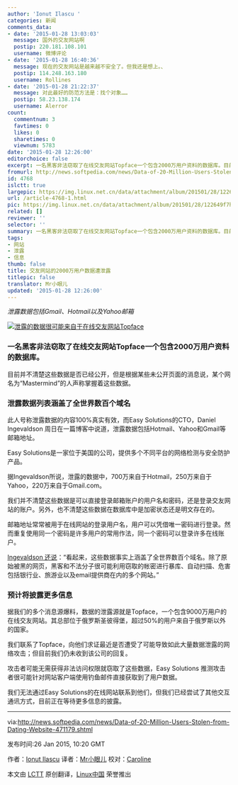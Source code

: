 ```yaml
---
author: 'Ionut Ilascu '
categories: 新闻
comments_data:
- date: '2015-01-28 13:03:03'
  message: 国外的交友网站啊
  postip: 220.181.108.101
  username: 微博评论
- date: '2015-01-28 16:40:36'
  message: 现在的交友网站是越来越不安全了。但我还是想上。、
  postip: 114.248.163.180
  username: Rollines
- date: '2015-01-28 21:22:37'
  message: 对此最好的防范方法是：找个对象……
  postip: 58.23.138.174
  username: Alerror
count:
  commentnum: 3
  favtimes: 0
  likes: 0
  sharetimes: 0
  viewnum: 5783
date: '2015-01-28 12:26:00'
editorchoice: false
excerpt: 一名黑客非法窃取了在线交友网站Topface一个包含2000万用户资料的数据库。目前并不清楚这些数据是否已经公开，但是根据某些未公开页面的消息说，某个网名为“Mastermind”的人声称掌握着这些数据。泄露数据列表涵盖了全世界数百个域名
fromurl: http://news.softpedia.com/news/Data-of-20-Million-Users-Stolen-from-Dating-Website-471179.shtml
id: 4768
islctt: true
largepic: https://img.linux.net.cn/data/attachment/album/201501/28/122649f7hr0deh4nlrkpwp.jpg
url: /article-4768-1.html
pic: https://img.linux.net.cn/data/attachment/album/201501/28/122649f7hr0deh4nlrkpwp.jpg.thumb.jpg
related: []
reviewer: ''
selector: ''
summary: 一名黑客非法窃取了在线交友网站Topface一个包含2000万用户资料的数据库。目前并不清楚这些数据是否已经公开，但是根据某些未公开页面的消息说，某个网名为“Mastermind”的人声称掌握着这些数据。泄露数据列表涵盖了全世界数百个域名
tags:
- 网站
- 泄露
- 信息
thumb: false
title: 交友网站的2000万用户数据遭泄露
titlepic: false
translator: Mr小眼儿
updated: '2015-01-28 12:26:00'
---
```


*泄露数据包括Gmail、Hotmail以及Yahoo邮箱*


[![泄露的数据很可能来自于在线交友网站Topface](https://camo.githubusercontent.com/1408b552c16bec14fabb3420af3533a10a402ef3/687474703a2f2f69312d6e6577732e736f667470656469612d7374617469632e636f6d2f696d616765732f6e657773322f446174612d6f662d32302d4d696c6c696f6e2d55736572732d53746f6c656e2d66726f6d2d446174696e672d576562736974652d3437313137392d322e6a7067)](https://camo.githubusercontent.com/1408b552c16bec14fabb3420af3533a10a402ef3/687474703a2f2f69312d6e6577732e736f667470656469612d7374617469632e636f6d2f696d616765732f6e657773322f446174612d6f662d32302d4d696c6c696f6e2d55736572732d53746f6c656e2d66726f6d2d446174696e672d576562736974652d3437313137392d322e6a7067)


### 一名黑客非法窃取了在线交友网站Topface一个包含2000万用户资料的数据库。


目前并不清楚这些数据是否已经公开，但是根据某些未公开页面的消息说，某个网名为“Mastermind”的人声称掌握着这些数据。


### 泄露数据列表涵盖了全世界数百个域名


此人号称泄露数据的内容100%真实有效，而Easy Solutions的CTO，Daniel Ingevaldson 周日在一篇博客中说道，泄露数据包括Hotmail、Yahoo和Gmail等邮箱地址。


Easy Solutions是一家位于美国的公司，提供多个不同平台的网络检测与安全防护产品。


据Ingevaldson所说，泄露的数据中，700万来自于Hotmail，250万来自于Yahoo，220万来自于Gmail.com。


我们并不清楚这些数据是可以直接登录邮箱账户的用户名和密码，还是登录交友网站的账户。另外，也不清楚这些数据在数据库中是加密状态还是明文存在的。


邮箱地址常常被用于在线网站的登录用户名，用户可以凭借唯一密码进行登录。然而重复使用同一个密码是许多用户的常用作法，同一个密码可以登录许多在线账户。


[Ingevaldson 还说](https://github.com/LCTT/TranslateProject/blob/master/translated/news/1)：“看起来，这些数据事实上涵盖了全世界数百个域名。除了原始被黑的网页，黑客和不法分子很可能利用窃取的帐密进行暴库、自动扫描、危害包括银行业、旅游业以及email提供商在内的多个网站。”


### 预计将披露更多信息


据我们的多个消息源爆料，数据的泄露源就是Topface，一个包含9000万用户的在线交友网站。其总部位于俄罗斯圣彼得堡，超过50%的用户来自于俄罗斯以外的国家。


我们联系了Topface，向他们求证最近是否遭受了可能导致如此大量数据泄露的网络攻击；但目前我们仍未收到该公司的回复。


攻击者可能无需获得非法访问权限就窃取了这些数据，Easy Solutions 推测攻击者很可能针对网站客户端使用钓鱼邮件直接获取到了用户数据。


我们无法通过Easy Solutions的在线网站联系到他们，但我们已经尝试了其他交互通讯方式，目前正在等待更多信息的披露。




---


via:<http://news.softpedia.com/news/Data-of-20-Million-Users-Stolen-from-Dating-Website-471179.shtml>


发布时间:26 Jan 2015, 10:20 GMT


作者：[Ionut Ilascu](http://news.softpedia.com/editors/browse/ionut-ilascu) 译者：[Mr小眼儿](https://github.com/tinyeyeser) 校对：[Caroline](https://github.com/carolinewuyan)


本文由 [LCTT](https://github.com/LCTT/TranslateProject) 原创翻译，[Linux中国](http://linux.cn/) 荣誉推出